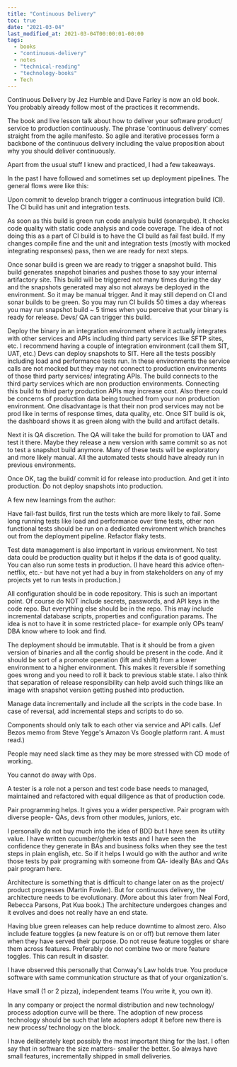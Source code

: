```yaml
---
title: "Continuous Delivery"
toc: true
date: "2021-03-04"
last_modified_at: 2021-03-04T00:00:01-00:00
tags: 
  - books
  - "continuous-delivery"
  - notes
  - "technical-reading"
  - "technology-books"
  - Tech
---
```


Continuous Delivery by Jez Humble and Dave Farley is now an old book. You probably already follow most of the practices it recommends.

The book and live lesson talk about how to deliver your software product/ service to production continuously. The phrase 'continuous delivery' comes straight from the agile manifesto. So agile and iterative processes form a backbone of the continuous delivery including the value proposition about why you should deliver continuously.

Apart from the usual stuff I knew and practiced, I had a few takeaways.

In the past I have followed and sometimes set up deployment pipelines. The general flows were like this:

Upon commit to develop branch trigger a continuous integration build (CI). The CI build has unit and integration tests.

As soon as this build is green run code analysis build (sonarqube). It checks code quality with static code analysis and code coverage. The idea of not doing this as a part of CI build is to have the CI build as fail fast build. If my changes compile fine and the unit and integration tests (mostly with mocked integrating responses) pass, then we are ready for next steps.

Once sonar build is green we are ready to trigger a snapshot build. This build generates snapshot binaries and pushes those to say your internal artifactory site. This build will be triggered not many times during the day and the snapshots generated may also not always be deployed in the environment. So it may be manual trigger. And it may still depend on CI and sonar builds to be green. So you may run CI builds 50 times a day whereas you may run snapshot build ~ 5 times when you perceive that your binary is ready for release. Devs/ QA can trigger this build.

Deploy the binary in an integration environment where it actually integrates with other services and APIs including third party services like SFTP sites, etc. I recommend having a couple of integration environment (call them SIT, UAT, etc.) Devs can deploy snapshots to SIT. Here all the tests possibly including load and performance tests run. In these environments the service calls are not mocked but they may not connect to production environments of those third party services/ integrating APIs. The build connects to the third party services which are non production environments. Connecting this build to third party production APIs may increase cost. Also there could be concerns of production data being touched from your non production environment. One disadvantage is that their non prod services may not be prod like in terms of response times, data quality, etc. Once SIT build is ok, the dashboard shows it as green along with the build and artifact details.

Next it is QA discretion. The QA will take the build for promotion to UAT and test it there. Maybe they release a new version with same commit so as not to test a snapshot build anymore. Many of these tests will be exploratory and more likely manual. All the automated tests should have already run in previous environments.

Once OK, tag the build/ commit id for release into production. And get it into production. Do not deploy snapshots into production.

A few new learnings from the author:

Have fail-fast builds, first run the tests which are more likely to fail. Some long running tests like load and performance over time tests, other non functional tests should be run on a dedicated environment which branches out from the deployment pipeline. Refactor flaky tests.

Test data management is also important in various environment. No test data could be production quality but it helps if the data is of good quality. You can also run some tests in production. (I have heard this advice often- netflix, etc.- but have not yet had a buy in from stakeholders on any of my projects yet to run tests in production.)

All configuration should be in code repository. This is such an important point. Of course do NOT include secrets, passwords, and API keys in the code repo. But everything else should be in the repo. This may include incremental database scripts, properties and configuration params. The idea is not to have it in some restricted place- for example only OPs team/ DBA know where to look and find.

The deployment should be immutable. That is it should be from a given version of binaries and all the config should be present in the code. And it should be sort of a promote operation (lift and shift) from a lower environment to a higher environment. This makes it reversible if something goes wrong and you need to roll it back to previous stable state. I also think that separation of release responsibility can help avoid such things like an image with snapshot version getting pushed into production.

Manage data incrementally and include all the scripts in the code base. In case of reversal, add incremental steps and scripts to do so.

Components should only talk to each other via service and API calls. (Jef Bezos memo from Steve Yegge's Amazon Vs Google platform rant. A must read.)

People may need slack time as they may be more stressed with CD mode of working.

You cannot do away with Ops.

A tester is a role not a person and test code base needs to managed, maintained and refactored with equal diligence as that of production code.

Pair programming helps. It gives you a wider perspective. Pair program with diverse people- QAs, devs from other modules, juniors, etc.

I personally do not buy much into the idea of BDD but I have seen its utility value. I have written cucumber/gherkin tests and I have seen the confidence they generate in BAs and business folks when they see the test steps in plain english, etc. So if it helps I would go with the author and write those tests by pair programing with someone from QA- ideally BAs and QAs pair program here.

Architecture is something that is difficult to change later on as the project/ product progresses (Martin Fowler). But for continuous delivery, the architecture needs to be evolutionary. (More about this later from Neal Ford, Rebecca Parsons, Pat Kua book.) The architecture undergoes changes and it evolves and does not really have an end state.

Having blue green releases can help reduce downtime to almost zero. Also include feature toggles (a new feature is on or off) but remove them later when they have served their purpose. Do not reuse feature toggles or share them across features. Preferably do not combine two or more feature toggles. This can result in disaster.

I have observed this personally that Conway's Law holds true. You produce software with same communication structure as that of your organization's.

Have small (1 or 2 pizza), independent teams (You write it, you own it).

In any company or project the normal distribution and new technology/ process adoption curve will be there. The adoption of new process technology should be such that late adopters adopt it before new there is new process/ technology on the block.

I have deliberately kept possibly the most important thing for the last. I often say that in software the size matters- smaller the better. So always have small features, incrementally shipped in small deliveries.
